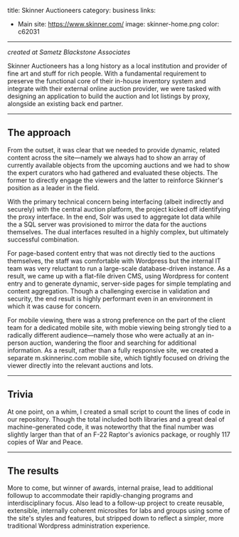 title: Skinner Auctioneers
category: business
links:
 - Main site: https://www.skinner.com/
image: skinner-home.png
color: c62031
-----------------

_created at Sametz Blackstone Associates_

Skinner Auctioneers has a long history as a local institution and provider of fine art and stuff for rich people. With a fundamental requirement to preserve the functional core of their in-house inventory system and integrate with their external online auction provider, we were tasked with designing an application to build the auction and lot listings by proxy, alongside an existing back end partner.

------------------

## The approach

From the outset, it was clear that we needed to provide dynamic, related content across the site—namely we always had to show an array of currently available objects from the upcoming auctions and we had to show the expert curators who had gathered and evaluated these objects. The former to directly engage the viewers and the latter to reinforce Skinner's position as a leader in the field.

With the primary technical concern being interfacing (albeit indirectly and securely) with the central auction platform, the project kicked off identifying the proxy interface. In the end, Solr was used to aggregate lot data while the a SQL server was provisioned to mirror the data for the auctions themselves. The dual interfaces resulted in a highly complex, but ultimately successful combination.

For page-based content entry that was not directly tied to the auctions themselves, the staff was comfortable with Wordpress but the internal IT team was very reluctant to run a large-scale database-driven instance. As a result, we came up with a flat-file driven CMS, using Wordpress for content entry and to generate dynamic, server-side pages for simple templating and content aggregation. Though a challenging exercise in validation and security, the end result is highly performant even in an environment in which it was cause for concern.

For mobile viewing, there was a strong preference on the part of the client team for a dedicated mobile site, with mobie viewing being strongly tied to a radically different audience—namely those who were actually at an in-person auction, wandering the floor and searching for additional information. As a result, rather than a fully responsive site, we created a separate m.skinnerinc.com mobile site, which tightly focused on driving the viewer directly into the relevant auctions and lots.

------------------------

## Trivia

At one point, on a whim, I created a small script to count the lines of code in our repository. Though the total included both libraries and a great deal of machine-generated code, it was noteworthy that the final number was slightly larger than that of an F-22 Raptor's avionics package, or roughly 117 copies of War and Peace.

------------------------

## The results

More to come, but winner of awards, internal praise, lead to additional followup to accommodate their rapidly-changing programs and interdisciplinary focus. Also lead to a follow-up project to create reusable, extensible, internally coherent microsites for labs and groups using some of the site's styles and features, but stripped down to reflect a simpler, more traditional Wordpress administration experience.

